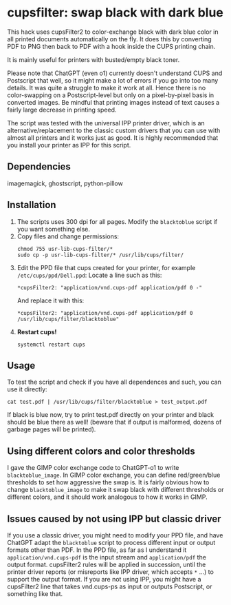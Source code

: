 # cupsfilter: swap black with dark blue
This hack uses cupsFilter2 to color-exchange black with dark blue color in all printed documents automatically on the fly. It does this by converting PDF to PNG then back to PDF with a hook inside the CUPS printing chain.

It is mainly useful for printers with busted/empty black toner.

Please note that ChatGPT (even o1) currently doesn't understand CUPS and Postscript that well, so it might make a lot of errors if you go into too many details. It was quite a struggle to make it work at all. Hence there is no color-swapping on a Postscript-level but only on a pixel-by-pixel basis in converted images. Be mindful that printing images instead of text causes a fairly large decrease in printing speed.

The script was tested with the universal IPP printer driver, which is an alternative/replacement to the classic custom drivers that you can use with almost all printers and it works just as good. It is highly recommended that you install your printer as IPP for this script.

## Dependencies

imagemagick, ghostscript, python-pillow

## Installation

1. The scripts uses 300 dpi for all pages. Modify the `blacktoblue` script if you want something else.
2. Copy files and change permissions:
   ```
   chmod 755 usr-lib-cups-filter/*
   sudo cp -p usr-lib-cups-filter/* /usr/lib/cups/filter/
   ```
3. Edit the PPD file that cups created for your printer, for example `/etc/cups/ppd/Dell.ppd`:
   Locate a line such as this:
   ```
   *cupsFilter2: "application/vnd.cups-pdf application/pdf 0 -"
   ```
   And replace it with this:
   ```
   *cupsFilter2: "application/vnd.cups-pdf application/pdf 0 /usr/lib/cups/filter/blacktoblue"
   ```
4. **Restart cups!**
   ```
   systemctl restart cups
   ```
## Usage

To test the script and check if you have all dependences and such, you can use it directly:
   ```
   cat test.pdf | /usr/lib/cups/filter/blacktoblue > test_output.pdf
   ```

If black is blue now, try to print test.pdf directly on your printer and black should be blue there as well! (beware that if output is malformed, dozens of garbage pages will be printed).

## Using different colors and color thresholds

I gave the GIMP color exchange code to ChatGPT-o1 to write `blacktoblue_image`. In GIMP color exchange, you can define red/green/blue thresholds to set how aggressive the swap is. It is fairly obvious how to change `blacktoblue_image` to make it swap black with different thresholds or different colors, and it should work analogous to how it works in GIMP.

## Issues caused by not using IPP but classic driver
If you use a classic driver, you might need to modify your PPD file, and have ChatGPT adapt the `blacktoblue` script to process different input or output formats other than PDF. In the PPD file, as far as I understand it `application/vnd.cups-pdf` is the input stream and `application/pdf` the output format. cupsFilter2 rules will be applied in succession, until the printer driver reports (or misreports like IPP driver, which accepts `*` ...) to support the output format. If you are not using IPP, you might have a cupsFilter2 line that takes vnd.cups-ps as input or outputs Postscript, or something like that.
